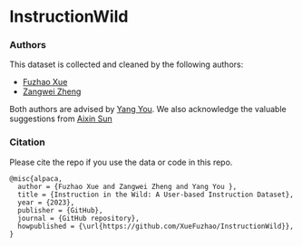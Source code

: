 # InstructionWild

### Authors

This dataset is collected and cleaned by the following authors:

- [Fuzhao Xue](https://xuefuzhao.github.io/)
- [Zangwei Zheng](https://zhengzangw.github.io/)

Both authors are advised by [Yang You](https://www.comp.nus.edu.sg/~youy/). We also acknowledge the valuable suggestions from [Aixin Sun](https://personal.ntu.edu.sg/axsun/)

### Citation

Please cite the repo if you use the data or code in this repo.

```
@misc{alpaca,
  author = {Fuzhao Xue and Zangwei Zheng and Yang You },
  title = {Instruction in the Wild: A User-based Instruction Dataset},
  year = {2023},
  publisher = {GitHub},
  journal = {GitHub repository},
  howpublished = {\url{https://github.com/XueFuzhao/InstructionWild}},
}
```
